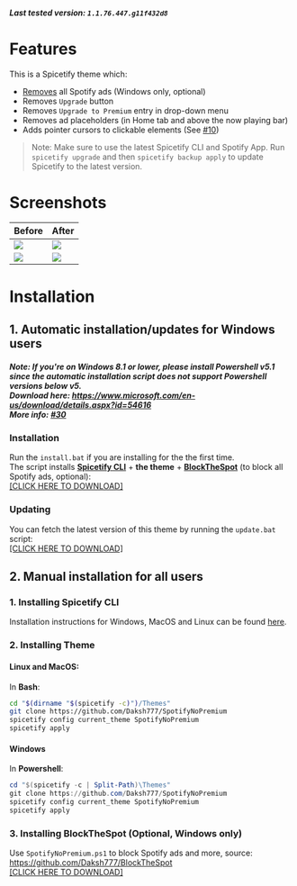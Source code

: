 ##### Last tested version: `1.1.76.447.g11f432d8`

# Features
This is a Spicetify theme which:
- [Removes](https://github.com/Daksh777/BlockTheSpot) all Spotify ads (Windows only, optional)
- Removes `Upgrade` button
- Removes `Upgrade to Premium` entry in drop-down menu
- Removes ad placeholders (in Home tab and above the now playing bar)
- Adds pointer cursors to clickable elements (See [#10](https://github.com/Daksh777/SpotifyNoPremium/discussions/10))

> Note: Make sure to use the latest Spicetify CLI and Spotify App. Run `spicetify upgrade` and then `spicetify backup apply` to update Spicetify to the latest version.

# Screenshots

| Before | After |
| ----------- | ----------- |
| <img src="https://i.imgur.com/VAtMBYx.jpg"/> | <img src="https://i.imgur.com/g0heSZm.jpg"/> |
| <img src="https://i.imgur.com/to8dzhO.jpg"/> | <img src="https://i.imgur.com/JDj5rvQ.jpg"/> |

# Installation

## 1. Automatic installation/updates for Windows users
##### **Note: If you're on Windows 8.1 or lower, please install Powershell v5.1 since the automatic installation script does not support Powershell versions below v5. <br> Download here: https://www.microsoft.com/en-us/download/details.aspx?id=54616 <br> More info: [#30](https://github.com/Daksh777/SpotifyNoPremium/issues/30#issuecomment-962822618)**
### Installation
Run the `install.bat` if you are installing for the the first time. <br>
The script installs [**Spicetify CLI**](https://github.com/khanhas/spicetify-cli) + **the theme** + [**BlockTheSpot**](https://github.com/Daksh777/BlockTheSpot) (to block all Spotify ads, optional): <br>
[[CLICK HERE TO DOWNLOAD]](https://raw.githack.com/Daksh777/SpotifyNoPremium/main/install.bat) <br>


### Updating
You can fetch the latest version of this theme by running the `update.bat` script: <br>
[[CLICK HERE TO DOWNLOAD]](https://raw.githack.com/Daksh777/SpotifyNoPremium/main/update.bat)

## 2. Manual installation for all users
 ### 1. Installing Spicetify CLI
 Installation instructions for Windows, MacOS and Linux can be found [here](https://github.com/khanhas/spicetify-cli/wiki/Installation).

 ### 2. Installing Theme
 
#### Linux and MacOS:
In **Bash**:
```bash
cd "$(dirname "$(spicetify -c)")/Themes"
git clone https://github.com/Daksh777/SpotifyNoPremium
spicetify config current_theme SpotifyNoPremium
spicetify apply
```

#### Windows
In **Powershell**:
```powershell
cd "$(spicetify -c | Split-Path)\Themes"
git clone https://github.com/Daksh777/SpotifyNoPremium
spicetify config current_theme SpotifyNoPremium
spicetify apply
```
### 3. Installing BlockTheSpot (Optional, Windows only)
Use `SpotifyNoPremium.ps1` to block Spotify ads and more, source: https://github.com/Daksh777/BlockTheSpot <br>
[[CLICK HERE TO DOWNLOAD]](https://raw.githack.com/Daksh777/BlockTheSpot/master/SpotifyNoPremium.ps1)
